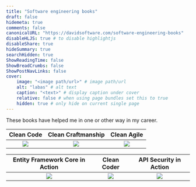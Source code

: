 ```yaml
---
title: "Software engineering books"
draft: false
hidemeta: true
comments: false
canonicalURL: "https://davidsoftware.com/software-engineering-books"
disableHLJS: true # to disable highlightjs
disableShare: true
hideSummary: true
searchHidden: true
ShowReadingTime: false
ShowBreadCrumbs: false
ShowPostNavLinks: false
cover:
    image: "<image path/url>" # image path/url
    alt: "labas" # alt text
    caption: "<text>" # display caption under cover
    relative: false # when using page bundles set this to true
    hidden: true # only hide on current single page
---
```


These books have helped me in one or other way in my career.

Clean Code |  Clean Craftmanship        | Clean Agile |
:-------------------------:|:------------------------:|:-----------:
![](/books/cleanCode.jpg)  |  ![](/books/cleanCraftmanship.jpg) | ![](/books/cleanAgile.jpg)

Entity Framework Core in Action |  Clean Coder        | API Security in Action |
:-------------------------:|:------------------------:|:-----------:
![](/books/efCoreInAction.jpg)  |  ![](/books/cleanCoder.jpg) | ![](/books/api-security-in-action.jpg)
